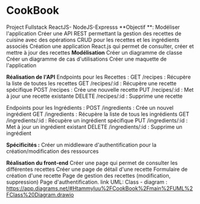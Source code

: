 # CookBook
Project Fullstack ReactJS- NodeJS-Expresss
**Objectif **: 
    Modéliser l'application
    Créer une API REST permettant la gestion des recettes de cuisine avec des opérations CRUD pour les recettes et les ingrédients associés
    Création une application React.js qui permet de consulter, créer et mettre à jour des recettes
**Modélisation**
  Créer un diagramme de classe 
  Créer un diagramme de cas d'utilisations 
  Créer une maquette de l'application
  
**Réalisation de l'API**
  Endpoints pour les Recettes :
    GET /recipes : Récupère la liste de toutes les recettes 
    GET /recipes/:id : Récupère une recette spécifique 
    POST /recipes : Crée une nouvelle recette
    PUT /recipes/:id : Met à jour une recette existante 
    DELETE /recipes/:id : Supprime une recette 

  Endpoints pour les Ingrédients : 
    POST /ingredients : Crée un nouvel ingrédient
    GET /ingredients : Récupère la liste de tous les ingrédients 
    GET /ingredients/:id : Récupère un ingrédient spécifique 
    PUT /ingredients/:id : Met à jour un ingrédient existant
    DELETE /ingredients/:id : Supprime un ingrédient

**Spécificités :**
Créer un middleware d'authentification pour la création/modification des ressources

**Réalisation du front-end** 
  Créer une page qui permet de consulter les différentes recettes 
  Créer une page de détail d'une recette 
  Formulaire de création d'une recette
  Page de gestion des recettes (modification, suppression)
  Page d'authentification.
link UML: 
Class - diagram : https://app.diagrams.net/#Htammyluu%2FCookBook%2Fmain%2FUML%2FClass%20Diagram.drawio
